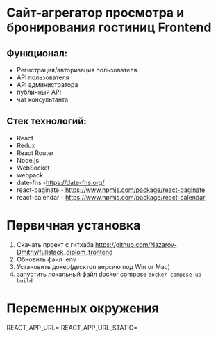 # Cайт-агрегатор просмотра и бронирования гостиниц Frontend

## Функционал:
* Регистрация/авторизация пользователя. 
* API пользователя
* API администратора
* публичный API
* чат консультанта

## Стек технологий:
* React
* Redux
* React Router
* Node.js
* WebSocket
* webpack
* date-fns -https://date-fns.org/
* react-paginate - https://www.npmjs.com/package/react-paginate
* react-calendar - https://www.npmjs.com/package/react-calendar

# Первичная установка
1. Скачать проект с гитхаба https://github.com/Nazarov-Dmitriy/fullstack_diplom_frontend
2. Обновить фаил .env
3. Установить докер(десктоп версию под Win or Mac)
3. запустить локальный файл docker compose  `docker-compose up --build `

# Переменных окружения
REACT_APP_URL=
REACT_APP_URL_STATIC=

